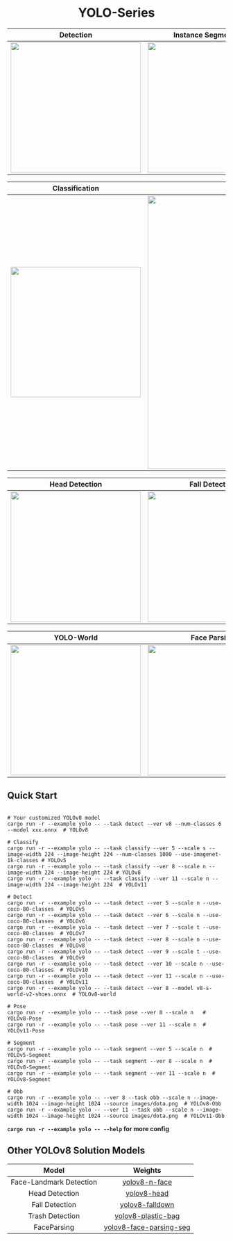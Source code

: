 <h1 align='center'>YOLO-Series</h1>

|      Detection     |    Instance Segmentation   |   Pose     | 
| :---------------: | :------------------------: |:---------------: |
| <img src='https://github.com/jamjamjon/assets/releases/download/yolo/demo-det.png'  width="300px">  | <img src='https://github.com/jamjamjon/assets/releases/download/yolo/demo-seg.png'  width="300px"> |<img src='https://github.com/jamjamjon/assets/releases/download/yolo/demo-pose.png'  width="300px">  | 

|    Classification   |    Obb   |
| :------------------------: |:------------------------: |
|<img src='https://github.com/jamjamjon/assets/releases/download/yolo/demo-cls.png'  width="300px"> |<img src='https://github.com/jamjamjon/assets/releases/download/yolo/demo-obb-2.png'  width="628px">

|    Head Detection   |    Fall Detection   | Trash Detection   |
| :------------------------: |:------------------------: |:------------------------: |
|<img src='https://github.com/jamjamjon/assets/releases/download/yolo/demo-head.png'  width="300px"> |<img src='https://github.com/jamjamjon/assets/releases/download/yolo/demo-falldown.png'  width="300px">|<img src='https://github.com/jamjamjon/assets/releases/download/yolo/demo-trash.png'  width="300px">

|    YOLO-World   |    Face Parsing   | FastSAM   |
| :------------------------: |:------------------------: |:------------------------: |
|<img src='https://github.com/jamjamjon/assets/releases/download/yolo/demo-yolov8-world.png'  width="300px"> |<img src='https://github.com/jamjamjon/assets/releases/download/yolo/demo-face-parsing.png'  width="300px">|<img src='https://github.com/jamjamjon/assets/releases/download/yolo/demo-fastsam.png'  width="300px">



## Quick Start

```Shell

# Your customized YOLOv8 model
cargo run -r --example yolo -- --task detect --ver v8 --num-classes 6 --model xxx.onnx  # YOLOv8

# Classify
cargo run -r --example yolo -- --task classify --ver 5 --scale s --image-width 224 --image-height 224 --num-classes 1000 --use-imagenet-1k-classes # YOLOv5
cargo run -r --example yolo -- --task classify --ver 8 --scale n --image-width 224 --image-height 224 # YOLOv8 
cargo run -r --example yolo -- --task classify --ver 11 --scale n --image-width 224 --image-height 224  # YOLOv11 

# Detect
cargo run -r --example yolo -- --task detect --ver 5 --scale n --use-coco-80-classes  # YOLOv5 
cargo run -r --example yolo -- --task detect --ver 6 --scale n --use-coco-80-classes  # YOLOv6
cargo run -r --example yolo -- --task detect --ver 7 --scale t --use-coco-80-classes  # YOLOv7
cargo run -r --example yolo -- --task detect --ver 8 --scale n --use-coco-80-classes  # YOLOv8
cargo run -r --example yolo -- --task detect --ver 9 --scale t --use-coco-80-classes  # YOLOv9
cargo run -r --example yolo -- --task detect --ver 10 --scale n --use-coco-80-classes  # YOLOv10
cargo run -r --example yolo -- --task detect --ver 11 --scale n --use-coco-80-classes  # YOLOv11
cargo run -r --example yolo -- --task detect --ver 8 --model v8-s-world-v2-shoes.onnx  # YOLOv8-world

# Pose
cargo run -r --example yolo -- --task pose --ver 8 --scale n   # YOLOv8-Pose
cargo run -r --example yolo -- --task pose --ver 11 --scale n  # YOLOv11-Pose

# Segment
cargo run -r --example yolo -- --task segment --ver 5 --scale n  # YOLOv5-Segment
cargo run -r --example yolo -- --task segment --ver 8 --scale n  # YOLOv8-Segment
cargo run -r --example yolo -- --task segment --ver 11 --scale n  # YOLOv8-Segment

# Obb
cargo run -r --example yolo -- --ver 8 --task obb --scale n --image-width 1024 --image-height 1024 --source images/dota.png  # YOLOv8-Obb
cargo run -r --example yolo -- --ver 11 --task obb --scale n --image-width 1024 --image-height 1024 --source images/dota.png  # YOLOv11-Obb
```

**`cargo run -r --example yolo -- --help` for more config**

## Other YOLOv8 Solution Models

|          Model          |           Weights    |                                                                                                                                  
| :---------------------: | :------------------------------------------------------: | 
| Face-Landmark Detection |    [yolov8-n-face](https://github.com/jamjamjon/assets/releases/download/yolo/v8-n-face-fp16.onnx)                                                                                                                                                                                                                                                                              |
|     Head Detection     |         [yolov8-head](https://github.com/jamjamjon/assets/releases/download/yolo/v8-head-fp16.onnx)                                                                                                                                                                                                                                                                                  |
|     Fall Detection     |     [yolov8-falldown](https://github.com/jamjamjon/assets/releases/download/yolo/v8-falldown-fp16.onnx)                                                                                                                                                                                                                                                                             |
|     Trash Detection     |  [yolov8-plastic-bag](https://github.com/jamjamjon/assets/releases/download/yolo/v8-plastic-bag-fp16.onnx)                                                                                                                                                                                                                                                                             |
|       FaceParsing       | [yolov8-face-parsing-seg](https://github.com/jamjamjon/assets/releases/download/yolo/v8-face-parsing.onnx) | 
